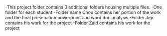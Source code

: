 -This project folder contains 3 additional folders housing multiple files.
-One folder for each student 
-Folder name Chou contains her portion of the work and the final presenation powerpoint and word doc analysis
-Folder Jep contains his work for the project
-Folder Zaid contains his work for the project
